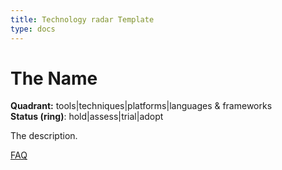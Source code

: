 ```yaml
---
title: Technology radar Template
type: docs
---
```


# The Name

**Quadrant:** tools|techniques|platforms|languages & frameworks\
**Status (ring)**: hold|assess|trial|adopt

The description.

[FAQ](https://www.thoughtworks.com/radar/faq)
